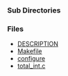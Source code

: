 ### Sub Directories ###
### Files ###
  * [DESCRIPTION](http://code.google.com/p/sdssidl/source/browse/trunk/src/total_int/DESCRIPTION)
  * [Makefile](http://code.google.com/p/sdssidl/source/browse/trunk/src/total_int/Makefile)
  * [configure](http://code.google.com/p/sdssidl/source/browse/trunk/src/total_int/configure)
  * [total\_int.c](http://code.google.com/p/sdssidl/source/browse/trunk/src/total_int/total_int.c)